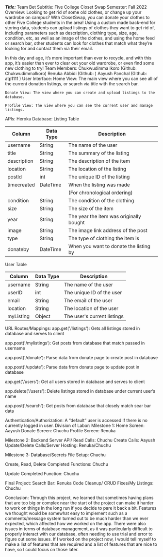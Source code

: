 ***Title:*** 
Team Bet
Subtitle: Five College Closet Swap
Semester: Fall 2022
Overview: Looking to get rid of some old clothes, or change up your wardrobe on campus? With ClosetSwap, you can donate your clothes to other Five College students in the area! Using a custom made back-end for storing data, students can upload listings of clothes they want to get rid of, including parameters such as description, clothing type, size, age, condition, etc, as well as an image of the clothes, and using the home feed or search bar, other students can look for clothes that match what they’re looking for and contact them via their email.

In this day and age, it’s more important than ever to recycle, and with this app, it’s easier than ever to clear out your old wardrobe, or even find some new clothing to try!
Team Members: 
	Chukwudimma Ikoro (Github: ChukwudimmaIkoro)
	Renuka Abbidi (Github: )
	Aayush Panchal (Github: atp1111 )
User Interface: 
	Home View: The main view where you can see all of the current donation listings, or search via title with the search bar.
	
	Donate View: The view where you can create and upload listings to the database.
	
	Profile View: The view where you can see the current user and manage listings.

APIs: Heroku
Database:
Listing Table 

| Column       | Data Type | Description                 |
|--------------|-----------|-----------------------------|
| username     | String    | The name of the user        |
| title        | String    | The summary of the listing  |
| description  | String    | The description of the item |
| location     | String    | The location of the listing |
| postId       | int       | The unique ID of the listing|
| timecreated  | DateTime  | When the listing was made   |
|              |           |(For chronological ordering) |
| condition       | String    | The condition of the clothing |
| size | String    | The size of the item |
| year    | String    | The year the item was originally bought |
| image | String    | The image link address of the post|
| type   | String    | The type of clothing the item is |
| donateby | DateTime  | When you want to donate the listing by |


User Table 

| Column       | Data Type | Description                 |
|--------------|-----------|-----------------------------|
| username     | String    | The name of the user        |
| userID       | int       | The unique ID of the user   |
| email        | String    | The email of the user       |
| location     | String    | The location of the user    |
| myListing    | Object    | The user's current listings  |

URL Routes/Mappings: 
app.get('/listings'): Gets all listings stored in database and serves to client

app.post('/mylistings’): Get posts from database that match passed in username

app.post('/donate'): Parse data from donate page to create post in database

app.post('/update'): Parse data from donate page to update post in database

app.get('/users'): Get all users stored in database and serves to client

app.delete('/users'): Delete listings stored in database under current user’s name

app.post('/search'): Get posts from database that closely match sear bar data


Authentication/Authorization: A “default” user is accessed if there is no currently logged in user.
Division of Labor: 
Milestone 1:
Home Screen: Aayush 
Donate Screen: Chuchu
Profile Screen: Renuka

Milestone 2:
Backend Server API/ Read Calls: Chuchu
Create Calls: Aayush
Update/Delete Calls/Server Hosting: Renuka/Chuchu

Milestone 3:
Database/Secrets File Setup: Chuchu

Create, Read, Delete Completed Functions: Chuchu

Update Completed Function: Chuchu

Final Project:
Search Bar: Renuka
Code Cleanup/ CRUD Fixes/My Listings: Chuchu


Conclusion: Through this project, we learned that sometimes having plans that are too big or complex near the start of the project can make it harder to work on things in the long run if you decide to pare it back a bit. Features we thought would be somewhat easy to implement such as a comments/message system turned out to be much harder than we ever expected, which affected how we worked on the app. There were also issues in terms of database management, as it was particularly difficult to properly interact with our database, often needing to use trial and error to figure out some issues. If I worked on the project now, I would tell myself to make a list of features that are required and a list of features that are nice to have, so I could focus on those later.

